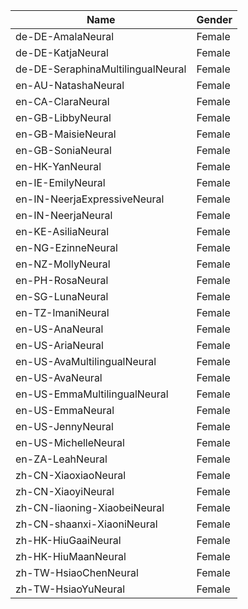 | Name | Gender |
| ---- | ------ |
| de-DE-AmalaNeural | Female |
| de-DE-KatjaNeural | Female |
| de-DE-SeraphinaMultilingualNeural | Female |
| en-AU-NatashaNeural | Female |
| en-CA-ClaraNeural | Female |
| en-GB-LibbyNeural | Female |
| en-GB-MaisieNeural | Female |
| en-GB-SoniaNeural | Female |
| en-HK-YanNeural | Female |
| en-IE-EmilyNeural | Female |
| en-IN-NeerjaExpressiveNeural | Female |
| en-IN-NeerjaNeural | Female |
| en-KE-AsiliaNeural | Female |
| en-NG-EzinneNeural | Female |
| en-NZ-MollyNeural | Female |
| en-PH-RosaNeural | Female |
| en-SG-LunaNeural | Female |
| en-TZ-ImaniNeural | Female |
| en-US-AnaNeural | Female |
| en-US-AriaNeural | Female |
| en-US-AvaMultilingualNeural | Female |
| en-US-AvaNeural | Female |
| en-US-EmmaMultilingualNeural | Female |
| en-US-EmmaNeural | Female |
| en-US-JennyNeural | Female |
| en-US-MichelleNeural | Female |
| en-ZA-LeahNeural | Female |
| zh-CN-XiaoxiaoNeural | Female |
| zh-CN-XiaoyiNeural | Female |
| zh-CN-liaoning-XiaobeiNeural | Female |
| zh-CN-shaanxi-XiaoniNeural | Female |
| zh-HK-HiuGaaiNeural | Female |
| zh-HK-HiuMaanNeural | Female |
| zh-TW-HsiaoChenNeural | Female |
| zh-TW-HsiaoYuNeural | Female |

